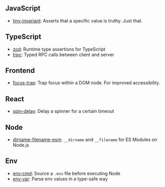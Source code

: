 ## JavaScript

- [tiny-invariant](https://www.npmjs.com/package/tiny-invariant): Asserts that a specific value is truthy. Just that.

## TypeScript

- [zod](https://www.npmjs.com/package/zod): Runtime type assertions for TypeScript
- [trpc](https://trpc.io): Typed RPC calls between client and server

## Frontend

- [focus-trap](https://www.npmjs.com/package/focus-trap): Trap focus within a DOM node. For improved accessibility.

## React

- [spin-delay](https://www.npmjs.com/package/spin-delay): Delay a spinner for a certain timeout

## Node

- [dirname-filename-esm](https://www.npmjs.com/package/dirname-filename-esm): `__dirname` and `__filename` for ES Modules on Node.js

## Env

- [env-cmd](https://www.npmjs.com/package/env-cmd): Source a `.env` file before executing Node
- [env-var](https://www.npmjs.com/package/env-var): Parse env values in a type-safe way
